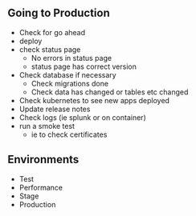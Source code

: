 ## Going to Production

- Check for go ahead
- deploy
- check status page
  - No errors in status page
  - status page has correct version
- Check database if necessary
  - Check migrations done
  - Check data has changed or tables etc changed
- Check kubernetes to see new apps deployed
- Update release notes
- Check logs (ie splunk or on container)
- run a smoke test
  - ie to check certificates

## Environments

- Test
- Performance
- Stage
- Production
